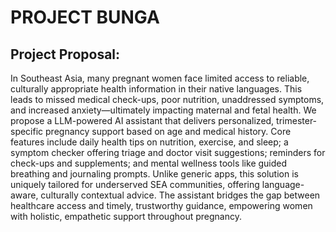 # PROJECT BUNGA

## Project Proposal:
In Southeast Asia, many pregnant women face limited access to reliable, culturally appropriate health information in their native languages. This leads to missed medical check-ups, poor nutrition, unaddressed symptoms, and increased anxiety—ultimately impacting maternal and fetal health. We propose a LLM-powered AI assistant that delivers personalized, trimester-specific pregnancy support based on age and medical history. Core features include daily health tips on nutrition, exercise, and sleep; a symptom checker offering triage and doctor visit suggestions; reminders for check-ups and supplements; and mental wellness tools like guided breathing and journaling prompts. Unlike generic apps, this solution is uniquely tailored for underserved SEA communities, offering language-aware, culturally contextual advice. The assistant bridges the gap between healthcare access and timely, trustworthy guidance, empowering women with holistic, empathetic support throughout pregnancy.
